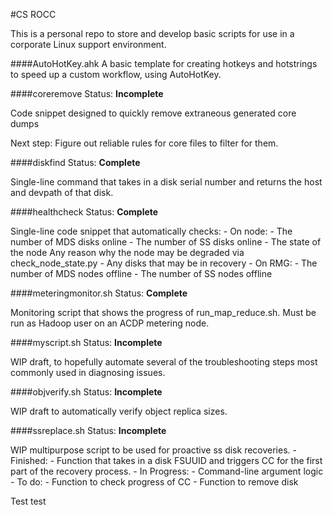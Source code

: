 #CS ROCC

This is a personal repo to store and develop basic scripts for use in a corporate Linux support environment.

####AutoHotKey.ahk
A basic template for creating hotkeys and hotstrings to speed up a custom workflow, using AutoHotKey.

####coreremove
Status: **Incomplete**

Code snippet designed to quickly remove extraneous generated core dumps

Next step: Figure out reliable rules for core files to filter for them.

####diskfind
Status: **Complete**

Single-line command that takes in a disk serial number and returns the host and devpath of that disk.
	
####healthcheck
Status: **Complete**

Single-line code snippet that automatically checks:
	- On node:
		- The number of MDS disks online
		- The number of SS disks online
		- The state of the node
			Any reason why the node may be degraded via check_node_state.py
		- Any disks that may be in recovery
	- On RMG:
		- The number of MDS nodes offline
		- The number of SS nodes offline

####meteringmonitor.sh
Status: **Complete**

Monitoring script that shows the progress of run_map_reduce.sh. Must be run as Hadoop user on an ACDP metering node.

####myscript.sh
Status: **Incomplete**

WIP draft, to hopefully automate several of the troubleshooting steps most commonly used in diagnosing issues.

####objverify.sh
Status: **Incomplete**

WIP draft to automatically verify object replica sizes.

####ssreplace.sh
Status: **Incomplete**

WIP multipurpose script to be used for proactive ss disk recoveries.
	- Finished: 
		- Function that takes in a disk FSUUID and triggers CC for the first part of the recovery process.
	- In Progress:
		- Command-line argument logic
	- To do:
		- Function to check progress of CC
		- Function to remove disk

Test test

